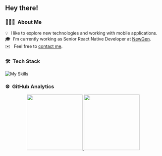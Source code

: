 <h2>Hey there!</h2>

### 👨🏻‍💻 &nbsp;About Me

💡 &nbsp;I like to explore new technologies and working with mobile applications.\
🎓 &nbsp;I'm currently working as Senior React Native Developer at [NewGen](https://newgen.company).\
✉️ &nbsp; Feel free to <a href="mailto:nikrus1275@gmail.com">contact me</a>.

### 🛠 &nbsp;Tech Stack

![My Skills](https://skillicons.dev/icons?i=androidstudio,apple,css,firebase,html,java,js,jest,kotlin,react,redux,sentry,swift,ts)

### ⚙️ &nbsp;GitHub Analytics

<p align="center">
<a href="https://github.com/AVS1508">
  <img height="180em" src="https://github-readme-stats-eight-theta.vercel.app/api?username=mykyta-rusyn&show_icons=true&theme=algolia&include_all_commits=true&count_private=true"/>
  <img height="180em" src="https://github-readme-stats-eight-theta.vercel.app/api/top-langs/?username=mykyta-rusyn&layout=compact&langs_count=8&theme=algolia"/>
</a>
</p>
